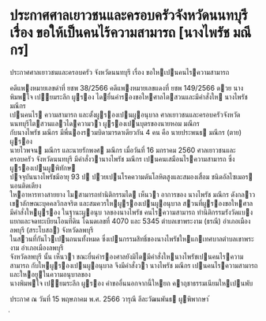 
# ประกาศศาลเยาวชนและครอบครัวจังหวัดนนทบุรี เรื่อง ขอให้เป็นคนไร้ความสามารถ [นางไพรัช มณีกร]
      
      

      
      

ประกาศศาลเยาวชนและครอบครัว 
จังหวัดนนทบุรี 
เรื่อง   ขอใหเปนคนไรความสามารถ 
 
 
คดีแพงหมายเลขดําที่  ยชพ 38/2566 
คดีแพงหมายเลขแดงที่  ยชพ 149/2566 
ดวย  นางพิมพใจ  เปยมระลึก  ผูรอง  ไดยื่นคํารองขอใหศาลไตสวนและมีคําสั่งให  นางไพรัช  มณีกร   
เปนคนไร  ความสามารถ  และตั้งผูรองเปนผูอนุบาล 
ศาลเยาวชนและครอบครัวจังหวัดนนทบุรีไตสวนแลวไดความวา  ผูรองเปนบุตรของนายหอม  มณีกร   
กับนางไพรัช  มณีกร  มีพี่นองรวมบิดามารดาเดียวกัน  4  คน  คือ  นายประพนธ  มณีกร  (ตาย)  ผูรอง   
นายไวพจน  มณีกร  และนายรักพงศ  มณีกร  เมื่อวันที่  16  มกราคม      2560  ศาลเยาวชนและครอบครัว 
จังหวัดนนทบุรี  มีคําสั่งวานางไพรัช  มณีกร  เปนคนเสมือนไรความสามารถ  ซึ่งผูรองเปนผูพิทักษ   
ปจจุบันนางไพรัชมีอายุ  93  ป  ปวยเปนโรคความดันโลหิตสูงและสมองเสื่อม  ชนิดอัลไซเมอร  นอนติดเตียง   
ใหอาหารทางสายยาง  ไมสามารถทํานิติกรรมได  เห็นวา  อาการของ  นางไพรัช  มณีกร  ดังกลาว 
เขาลักษณะบุคคลวิกลจริต  และสมควรใหผูรองเปนผูอนุบาล  สวนที่ผูรองขอใหศาลมีคําสั่งใหผูรอง 
ในฐานะผูอนุบ   าลของนางไพรัช  คนไรความสามารถ  ทํานิติกรรมรังวัดแบงแยกและจดทะเบียนโอนที่ดิน 
โฉนดเลขที่  4070  และ  5345  ตําบลเขาพระงาม  (ธรณี)  อําเภอเมืองลพบุรี  (สระโบสถ)  จังหวัดลพบุรี   
ในสวนที่กันไวเปนถนนทั้งหมด  ซึ่งเปนกรรมสิทธิ์ของนางไพรัชใหแกเทศบาลตําบลเขาพระงาม  อําเภอเมืองลพบุรี   
จังหวัดลพบุรี  นั้น  เห็นวา  ขณะยื่นคํารองศาลยังมิไดมีคําสั่งใหนางไพรัชเปนคนไรความสามารถ 
กับใหผูรองเปนผูอนุบาล  จึงมีคําสั่งวา  นางไพรัช  มณีกร  เปนคนไรความสามารถ  และใหอยูในความอนุบาลของ   
นางพิมพใจ  เปยมระลึก  ผูรอง  คําขออื่นนอกจากนี้ใหยก  คาฤชาธรรมเนียมใหเปนพับ 
 
ประกาศ  ณ  วันที่  15  พฤษภาคม  พ.ศ.  2566 
วารุณี  ลีละวัฒนพันธ 
ผูพิพากษา 
้
 
่
 